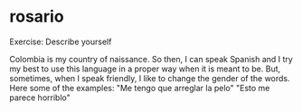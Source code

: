 # rosario
Exercise: Describe yourself

Colombia is my country of naissance. So then, I can speak Spanish and I try my best to use this language in a proper way when it is meant to be. But, sometimes, when I speak friendly, I like to change the gender of the words. Here some of the examples: 
"Me tengo que arreglar la pelo"
"Esto me parece horriblo"
